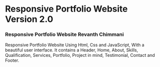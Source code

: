 # Responsive Portfolio Website Version 2.0
### Responsive Portfolio Website Revanth Chimmani
Responsive Portfolio Website Using Html, Css and JavaScript, With a beautiful user interface. It contains a Header, Home, About, Skills, Qualification, Services, Portfolio, Project in mind, Testimonial, Contact and Footer.